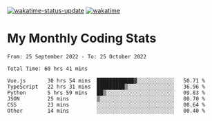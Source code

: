 [![wakatime-status-update](https://github.com/noopurphalak/noopurphalak/workflows/wakatime-status-update/badge.svg)](https://github.com/noopurphalak/noopurphalak/actions/workflows/main.yml)
[![wakatime](https://wakatime.com/badge/user/80ace140-ef40-4fdd-b8ed-f3be3d2e1aea.svg)](https://wakatime.com/@80ace140-ef40-4fdd-b8ed-f3be3d2e1aea)

# My Monthly Coding Stats

<!--START_SECTION:waka-->

```text
From: 25 September 2022 - To: 25 October 2022

Total Time: 60 hrs 41 mins

Vue.js       30 hrs 54 mins  ████████████▓░░░░░░░░░░░░   50.71 %
TypeScript   22 hrs 31 mins  █████████▒░░░░░░░░░░░░░░░   36.96 %
Python       5 hrs 59 mins   ██▒░░░░░░░░░░░░░░░░░░░░░░   09.83 %
JSON         25 mins         ▒░░░░░░░░░░░░░░░░░░░░░░░░   00.70 %
CSS          23 mins         ░░░░░░░░░░░░░░░░░░░░░░░░░   00.64 %
Other        14 mins         ░░░░░░░░░░░░░░░░░░░░░░░░░   00.40 %
```

<!--END_SECTION:waka-->
